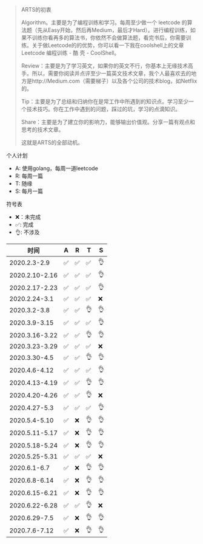> ARTS的初衷
>
> Algorithm。主要是为了编程训练和学习。每周至少做一个 leetcode 的算法题（先从Easy开始，然后再Medium，最后才Hard）。进行编程训练，如果不训练你看再多的算法书，你依然不会做算法题，看完书后，你需要训练。关于做Leetcode的的优势，你可以看一下我在coolshell上的文章 Leetcode 编程训练 - 酷 壳 - CoolShell。
>
> Review：主要是为了学习英文，如果你的英文不行，你基本上无缘技术高手。所以，需要你阅读并点评至少一篇英文技术文章，我个人最喜欢去的地方是http://Medium.com（需要梯子）以及各个公司的技术blog，如Netflix的。
>
> Tip：主要是为了总结和归纳你在是常工作中所遇到的知识点。学习至少一个技术技巧。你在工作中遇到的问题，踩过的坑，学习的点滴知识。
>
> Share：主要是为了建立你的影响力，能够输出价值观。分享一篇有观点和思考的技术文章。
>
> 这就是ARTS的全部动机。

个人计划
* A: 使用golang，每周一道leetcode
* R: 每周一篇
* T: 随缘
* S: 每月一篇

符号表
* ❌：未完成
* ✅: 完成
* 👌: 不涉及

|时间 | A | R | T | S |
|---|---|---|---|---|
|2020.2.3-2.9|✅|✅|✅|👌|
|2020.2.10-2.16|✅|✅|✅|👌|
|2020.2.17-2.23|✅|✅|✅|👌|
|2020.2.24-3.1|✅|✅|✅|❌|
|2020.3.2-3.8|✅|✅|👌|👌|
|2020.3.9-3.15|✅|✅|✅|👌|
|2020.3.16-3.22|✅|✅|👌|👌|
|2020.3.23-3.29|✅|✅|✅|❌|
|2020.3.30-4.5|✅|✅|👌|👌|
|2020.4.6-4.12|✅|✅|✅|👌|
|2020.4.13-4.19|✅|✅|👌|👌|
|2020.4.20-4.26|✅|✅|👌|❌|
|2020.4.27-5.3|✅|✅|✅|👌|
|2020.5.4-5.10|✅|❌|👌|👌|
|2020.5.11-5.17|✅|❌|👌|👌|
|2020.5.18-5.24|✅|❌|👌|👌|
|2020.5.25-5.31|✅|✅|✅|❌|
|2020.6.1-6.7|✅|❌|👌|👌|
|2020.6.8-6.14|✅|❌|👌|👌|
|2020.6.15-6.21|✅|❌|👌|👌|
|2020.6.22-6.28|✅|✅|👌|❌|
|2020.6.29-7.5|✅|❌|👌|👌|
|2020.7.6-7.12|✅|❌|👌|👌|
